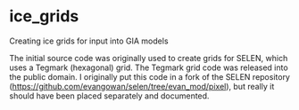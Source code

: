 # ice_grids
Creating ice grids for input into GIA models

The initial source code was originally used to create grids for SELEN, which uses a Tegmark (hexagonal) grid. The Tegmark grid code was released into the public domain. I originally put this code in a fork of the SELEN repository (https://github.com/evangowan/selen/tree/evan_mod/pixel), but really it should have been placed separately and documented.
